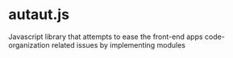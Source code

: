 autaut.js
=========

Javascript library that attempts to ease the front-end apps code-organization related issues by implementing modules
